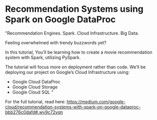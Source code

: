 # Recommendation Systems using Spark on Google DataProc
"Recommendation Engines. Spark. Cloud Infrastructure. Big Data.

Feeling overwhelmed with trendy buzzwords yet?

In this tutorial, You’ll be learning how to create a movie recommendation system with Spark, utilizing PySpark.

The tutorial will focus more on deployment rather than code. We’ll be deploying our project on Google’s Cloud Infrastructure using:
- Google Cloud DataProc
- Google Cloud Storage
- Google Cloud SQL
"

For the full tutorial, read here: https://medium.com/google-cloud/recommendation-systems-with-spark-on-google-dataproc-bbb276c0dafd#.wv9c72vqn
